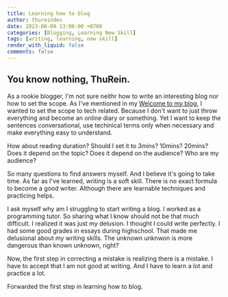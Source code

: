 ```yaml
---
title: Learning how to blog
author: thureindev
date: 2023-08-09 13:00:00 +0700
categories: [Blogging, Learning New Skill]
tags: [writing, learning, new skill]
render_with_liquid: false
comments: false
---
```


## You know nothing, ThuRein.
  As a rookie blogger, I'm not sure neithr how to write an interesting blog nor how to set the scope. As I've mentioned in my [Welcome to my blog](../welcome), I wanted to set the scope to tech related. Because I don't want to just throw everything and become an online diary or something. Yet I want to keep the sentences conversational, use techinical terms only when necessary and make everything easy to understand.
  
  How about reading duration? Should I set it to 3mins? 10mins? 20mins? Does it depend on the topic? Does it depend on the audience? Who are my audience?

  So many questions to find answers myself. And I believe it's going to take time. As far as I've learned, writing is a soft skill. There is no exact formula to become a good writer. Although there are learnable techniques and practicing helps.

  I ask myself why am I struggling to start writing a blog. I worked as a programming tutor. So sharing what I know should not be that much difficult. I realized it was just my delusion. I thought I could write perfectly. I had some good grades in essays during highschool. That made me delusional about my writing skills. The unknown unknwon is more dangerous than known unknown, right?

  Now, the first step in correcting a mistake is realizing there is a mistake. I have to accept that I am not good at writing. And I have to learn a lot and practice a lot.

  Forwarded the first step in learning how to blog.

